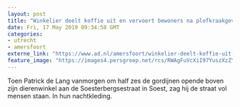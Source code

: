```yaml
---
layout: post
title: "Winkelier deelt koffie uit en vervoert bewoners na plofkraakgevaar in Soest: ‘Dat doe je gewoon’"
date: Fri, 17 May 2019 09:34:58 GMT
categories: 
- utrecht 
- amersfoort 
externe_link: "https://www.ad.nl/amersfoort/winkelier-deelt-koffie-uit-en-vervoert-bewoners-na-plofkraakgevaar-in-soest-dat-doe-je-gewoon~ac0775b5/"
feature_image: "https://images4.persgroep.net/rcs/RWAgFuVcXiI97YuszXzZYL0OP1Q/diocontent/148591997/_fitwidth/400/?appId=21791a8992982cd8da851550a453bd7f&quality=0.7"
---
```


Toen Patrick de Lang vanmorgen om half zes de gordijnen opende boven zijn dierenwinkel aan de Soesterbergsestraat in Soest, zag hij de straat vol mensen staan. In hun nachtkleding.
